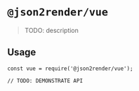 # `@json2render/vue`

> TODO: description

## Usage

```
const vue = require('@json2render/vue');

// TODO: DEMONSTRATE API
```
